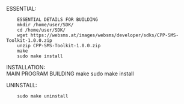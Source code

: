 ESSENTIAL:
	    
	    ESSENTIAL DETAILS FOR BUILDING
	    mkdir /home/user/SDK/
	    cd /home/user/SDK/
	    wget https://websms.at/images/websms/developer/sdks/CPP-SMS-Toolkit-1.0.0.zip
	    unzip CPP-SMS-Toolkit-1.0.0.zip
	    make
	    sudo make install

INSTALLATION:	    
	    MAIN PROGRAM BUILDING
	    make
	    sudo make install
	   
UNINSTALL:


	    sudo make uninstall

